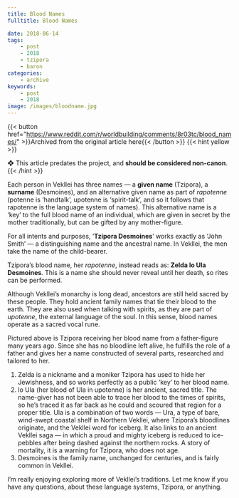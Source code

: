 ```yaml
---
title: Blood Names
fulltitle: Blood Names

date: 2018-06-14
tags:
    - post
    - 2018
    - tzipora
    - baron
categories:
    - archive
keywords:
    - post
    - 2018
image: /images/bloodname.jpg
---
```

{{< button href="https://www.reddit.com/r/worldbuilding/comments/8r03tc/blood_names/" >}}Archived from the original article here{{< /button >}}
{{< hint yellow >}}

❖ This article predates the project, and **should be considered non-canon**.
{{< /hint >}}

Each person in Vekllei has three names  —  a **given name** (Tzipora), a **surname** (Desmoines), and an alternative given name as part of *rapotenne* (potenne is ‘handtalk’, upotenne is ‘spirit-talk’, and so it follows that rapotenne is the language system of names). This alternative name is a ‘key’ to the full blood name of an individual, which are given in secret by the mother traditionally, but can be gifted by any mother-figure.

For all intents and purposes, ‘**Tzipora Desmoines**’ works exactly as ‘John Smith’  —  a distinguishing name and the ancestral name. In Vekllei, the men take the name of the child-bearer.

Tzipora’s blood name, her *rapotenne*, instead reads as: **Zelda lo Ula Desmoines**. This is a name she should never reveal until her death, so rites can be performed.

Although Vekllei’s monarchy is long dead, ancestors are still held sacred by these people. They hold ancient family names that tie their blood to the earth. They are also used when talking with spirits, as they are part of *upotenne*, the external language of the soul. In this sense, blood names operate as a sacred vocal rune.

Pictured above is Tzipora receiving her blood name from a father-figure many years ago. Since she has no bloodline left alive, he fulfills the role of a father and gives her a name constructed of several parts, researched and tailored to her.

1. Zelda is a nickname and a moniker Tzipora has used to hide her Jewishness, and so works perfectly as a public ‘key’ to her blood name.
2. lo Ula (her blood of Ula in upotenne) is her ancient, sacred title. The name-giver has not been able to trace her blood to the times of spirits, so he’s traced it as far back as he could and scoured that region for a proper title. Ula is a combination of two words  —  Ura, a type of bare, wind-swept coastal shelf in Northern Vekllei, where Tzipora’s bloodlines originate, and the Vekllei word for iceberg. It also links to an ancient Vekllei saga  —  in which a proud and mighty iceberg is reduced to ice-pebbles after being dashed against the northern rocks. A story of mortality, it is a warning for Tzipora, who does not age.
3. Desmoines is the family name, unchanged for centuries, and is fairly common in Vekllei.

I’m really enjoying exploring more of Vekllei’s traditions. Let me know if you have any questions, about these language systems, Tzipora, or anything.
